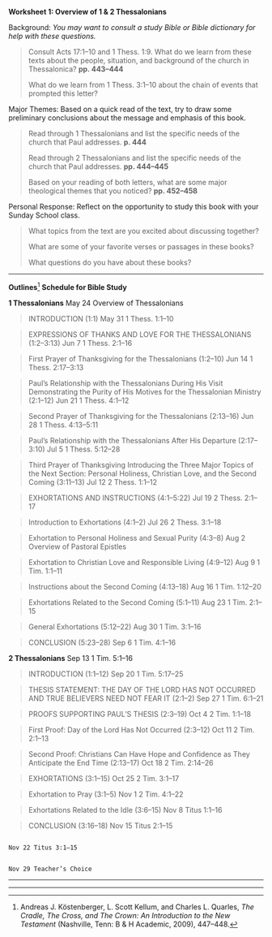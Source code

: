 **Worksheet 1: Overview of 1 & 2 Thessalonians**

Background: *You may want to consult a study Bible or Bible dictionary for help with these questions.*

> Consult Acts 17:1–10 and 1 Thess. 1:9. What do we learn from these texts about the people, situation, and background of the church in Thessalonica? **pp. 443–444**
>
> What do we learn from 1 Thess. 3:1–10 about the chain of events that prompted this letter?

Major Themes: Based on a quick read of the text, try to draw some preliminary conclusions about the message and emphasis of this book.

> Read through 1 Thessalonians and list the specific needs of the church that Paul addresses. **p. 444**
>
> Read through 2 Thessalonians and list the specific needs of the church that Paul addresses. **pp. 444–445**
>
> Based on your reading of both letters, what are some major theological themes that you noticed? **pp. 452–458**

Personal Response: Reflect on the opportunity to study this book with your Sunday School class.

> What topics from the text are you excited about discussing together?
>
> What are some of your favorite verses or passages in these books?
>
> What questions do you have about these books?

  -------------------------------------------------------------------------------------------------------------------------------------------------------------------------------------------------
  **Outlines**[^1]                                                                                                                                            **Schedule for Bible Study**
                                                                                                                                                              
  **1 Thessalonians**                                                                                                                                         May 24 Overview of Thessalonians
                                                                                                                                                              
  > INTRODUCTION (1:1)                                                                                                                                        May 31 1 Thess. 1:1–10
                                                                                                                                                              
  > EXPRESSIONS OF THANKS AND LOVE FOR THE THESSALONIANS (1:2–3:13)                                                                                           Jun 7 1 Thess. 2:1–16
                                                                                                                                                              
  > First Prayer of Thanksgiving for the Thessalonians (1:2–10)                                                                                               Jun 14 1 Thess. 2:17–3:13
                                                                                                                                                              
  > Paul’s Relationship with the Thessalonians During His Visit Demonstrating the Purity of His Motives for the Thessalonian Ministry (2:1–12)                Jun 21 1 Thess. 4:1–12
                                                                                                                                                              
  > Second Prayer of Thanksgiving for the Thessalonians (2:13–16)                                                                                             Jun 28 1 Thess. 4:13–5:11
                                                                                                                                                              
  > Paul’s Relationship with the Thessalonians After His Departure (2:17–3:10)                                                                                Jul 5 1 Thess. 5:12–28
                                                                                                                                                              
  > Third Prayer of Thanksgiving Introducing the Three Major Topics of the Next Section: Personal Holiness, Christian Love, and the Second Coming (3:11–13)   Jul 12 2 Thess. 1:1–12
                                                                                                                                                              
  > EXHORTATIONS AND INSTRUCTIONS (4:1–5:22)                                                                                                                  Jul 19 2 Thess. 2:1–17
                                                                                                                                                              
  > Introduction to Exhortations (4:1–2)                                                                                                                      Jul 26 2 Thess. 3:1–18
                                                                                                                                                              
  > Exhortation to Personal Holiness and Sexual Purity (4:3–8)                                                                                                Aug 2 Overview of Pastoral Epistles
                                                                                                                                                              
  > Exhortation to Christian Love and Responsible Living (4:9–12)                                                                                             Aug 9 1 Tim. 1:1–11
                                                                                                                                                              
  > Instructions about the Second Coming (4:13–18)                                                                                                            Aug 16 1 Tim. 1:12–20
                                                                                                                                                              
  > Exhortations Related to the Second Coming (5:1–11)                                                                                                        Aug 23 1 Tim. 2:1–15
                                                                                                                                                              
  > General Exhortations (5:12–22)                                                                                                                            Aug 30 1 Tim. 3:1–16
                                                                                                                                                              
  > CONCLUSION (5:23–28)                                                                                                                                      Sep 6 1 Tim. 4:1–16
                                                                                                                                                              
  **2 Thessalonians**                                                                                                                                         Sep 13 1 Tim. 5:1–16
                                                                                                                                                              
  > INTRODUCTION (1:1–12)                                                                                                                                     Sep 20 1 Tim. 5:17–25
                                                                                                                                                              
  > THESIS STATEMENT: THE DAY OF THE LORD HAS NOT OCCURRED AND TRUE BELIEVERS NEED NOT FEAR IT (2:1–2)                                                        Sep 27 1 Tim. 6:1–21
                                                                                                                                                              
  > PROOFS SUPPORTING PAUL’S THESIS (2:3–19)                                                                                                                  Oct 4 2 Tim. 1:1–18
                                                                                                                                                              
  > First Proof: Day of the Lord Has Not Occurred (2:3–12)                                                                                                    Oct 11 2 Tim. 2:1–13
                                                                                                                                                              
  > Second Proof: Christians Can Have Hope and Confidence as They Anticipate the End Time (2:13–17)                                                           Oct 18 2 Tim. 2:14–26
                                                                                                                                                              
  > EXHORTATIONS (3:1–15)                                                                                                                                     Oct 25 2 Tim. 3:1–17
                                                                                                                                                              
  > Exhortation to Pray (3:1–5)                                                                                                                               Nov 1 2 Tim. 4:1–22
                                                                                                                                                              
  > Exhortations Related to the Idle (3:6–15)                                                                                                                 Nov 8 Titus 1:1–16
                                                                                                                                                              
  > CONCLUSION (3:16–18)                                                                                                                                      Nov 15 Titus 2:1–15
                                                                                                                                                              
                                                                                                                                                              Nov 22 Titus 3:1–15
                                                                                                                                                              
                                                                                                                                                              Nov 29 Teacher’s Choice
  ----------------------------------------------------------------------------------------------------------------------------------------------------------- -------------------------------------
  -------------------------------------------------------------------------------------------------------------------------------------------------------------------------------------------------

[^1]: Andreas J. Köstenberger, L. Scott Kellum, and Charles L. Quarles, *The Cradle, The Cross, and The Crown: An Introduction to the New Testament* (Nashville, Tenn: B & H Academic, 2009), 447–448.
